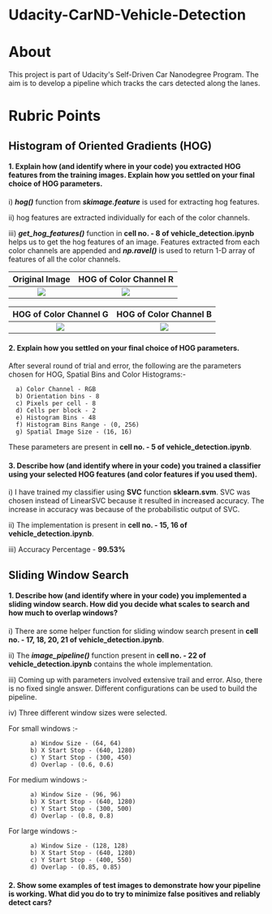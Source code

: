 # Udacity-CarND-Vehicle-Detection

# About

This project is part of Udacity's Self-Driven Car Nanodegree Program. The aim is to develop a pipeline which tracks the cars detected along the lanes.

# Rubric Points

## Histogram of Oriented Gradients (HOG)

#### 1. Explain how (and identify where in your code) you extracted HOG features from the training images. Explain how you settled on your final choice of HOG parameters.

  i) ***hog()*** function from ***skimage.feature*** is used for extracting hog features.
  
  ii) hog features are extracted individually for each of the color channels.

  iii) ***get_hog_features()*** function in **cell no. - 8 of vehicle_detection.ipynb** helps us to get the hog features of an image. Features extracted from each color channels are appended and  ***np.ravel()*** is used to return 1-D array of features of all the color channels.
  
  
   Original Image          |  HOG of Color Channel R               
:-------------------------:|:-------------------------:
![](https://github.com/imindrajit/Udacity-CarND-Vehicle-Detection/blob/master/output_images/test1/original.jpg)  |  ![](https://github.com/imindrajit/Udacity-CarND-Vehicle-Detection/blob/master/output_images/test1/hog_channel_r.jpg) 

HOG of Color Channel G     |  HOG of Color Channel B               
:-------------------------:|:-------------------------:
![](https://github.com/imindrajit/Udacity-CarND-Vehicle-Detection/blob/master/output_images/test1/hog_channel_g.jpg)  |  ![](https://github.com/imindrajit/Udacity-CarND-Vehicle-Detection/blob/master/output_images/test1/hog_channel_b.jpg) 


#### 2. Explain how you settled on your final choice of HOG parameters.

After several round of trial and error, the following are the parameters chosen for HOG, Spatial Bins and Color Histograms:-
      
      a) Color Channel - RGB
      b) Orientation bins - 8
      c) Pixels per cell - 8
      d) Cells per block - 2
      e) Histogram Bins - 48
      f) Histogram Bins Range - (0, 256)
      g) Spatial Image Size - (16, 16)
      
  These parameters are present in **cell no. - 5 of vehicle_detection.ipynb**.


#### 3. Describe how (and identify where in your code) you trained a classifier using your selected HOG features (and color features if you used them).

  i) I have trained my classifier using **SVC** function **sklearn.svm**. SVC was chosen instead of LinearSVC because it resulted in increased accuracy. The increase in accuracy was because of the probabilistic output of SVC.
  
  ii) The implementation is present in **cell no. - 15, 16 of vehicle_detection.ipynb**.
  
  iii) Accuracy Percentage - **99.53%**


## Sliding Window Search

#### 1. Describe how (and identify where in your code) you implemented a sliding window search. How did you decide what scales to search and how much to overlap windows?

  i) There are some helper function for sliding window search present in **cell no. - 17, 18, 20, 21 of vehicle_detection.ipynb**.
  
  ii) The ***image_pipeline()*** function present in **cell no. - 22 of vehicle_detection.ipynb** contains the whole implementation.
  
  iii) Coming up with parameters involved extensive trail and error. Also, there is no fixed single answer. Different configurations can be used to build the pipeline.
  
  iv) Three different window sizes were selected. 
      
  For small windows :-
     
          a) Window Size - (64, 64)
          b) X Start Stop - (640, 1280)
          c) Y Start Stop - (300, 450)
          d) Overlap - (0.6, 0.6)
          
  For medium windows :-
     
          a) Window Size - (96, 96)
          b) X Start Stop - (640, 1280)
          c) Y Start Stop - (300, 500)
          d) Overlap - (0.8, 0.8)
          
  For large windows :-
     
          a) Window Size - (128, 128)
          b) X Start Stop - (640, 1280)
          c) Y Start Stop - (400, 550)
          d) Overlap - (0.85, 0.85)
          
  
#### 2. Show some examples of test images to demonstrate how your pipeline is working. What did you do to try to minimize false positives and reliably detect cars?
